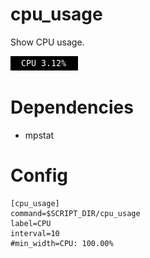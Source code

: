# cpu_usage

Show CPU usage.

![](cpu_usage.png)

# Dependencies

* mpstat

# Config

```
[cpu_usage]
command=$SCRIPT_DIR/cpu_usage
label=CPU
interval=10
#min_width=CPU: 100.00%
```
